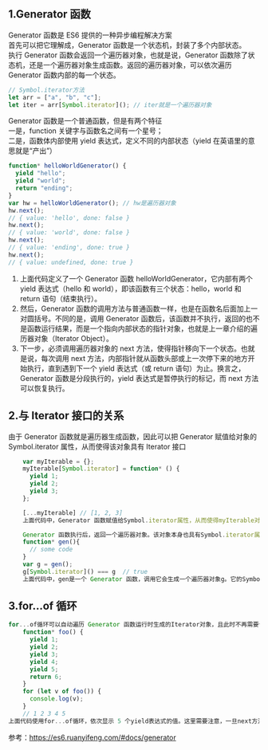## 1.Generator 函数

Generator 函数是 ES6 提供的一种异步编程解决方案  
首先可以把它理解成，Generator 函数是一个状态机，封装了多个内部状态。  
执行 Generator 函数会返回一个遍历器对象，也就是说，Generator 函数除了状态机，还是一个遍历器对象生成函数。返回的遍历器对象，可以依次遍历 Generator 函数内部的每一个状态。

```javascript
// Symbol.iterator方法
let arr = ["a", "b", "c"];
let iter = arr[Symbol.iterator](); // iter就是一个遍历器对象
```

Generator 函数是一个普通函数，但是有两个特征  
 一是，function 关键字与函数名之间有一个星号；  
 二是，函数体内部使用 yield 表达式，定义不同的内部状态（yield 在英语里的意思就是“产出”）

```javascript
function* helloWorldGenerator() {
  yield "hello";
  yield "world";
  return "ending";
}
var hw = helloWorldGenerator(); // hw是遍历器对象
hw.next();
// { value: 'hello', done: false }
hw.next();
// { value: 'world', done: false }
hw.next();
// { value: 'ending', done: true }
hw.next();
// { value: undefined, done: true }
```

1. 上面代码定义了一个 Generator 函数 helloWorldGenerator，它内部有两个 yield 表达式（hello 和 world），即该函数有三个状态：hello，world 和 return 语句（结束执行）。
2. 然后，Generator 函数的调用方法与普通函数一样，也是在函数名后面加上一对圆括号。不同的是，调用 Generator 函数后，该函数并不执行，返回的也不是函数运行结果，而是一个指向内部状态的指针对象，也就是上一章介绍的遍历器对象（Iterator Object）。
3. 下一步，必须调用遍历器对象的 next 方法，使得指针移向下一个状态。也就是说，每次调用 next 方法，内部指针就从函数头部或上一次停下来的地方开始执行，直到遇到下一个 yield 表达式（或 return 语句）为止。换言之，Generator 函数是分段执行的，yield 表达式是暂停执行的标记，而 next 方法可以恢复执行。

## 2.与 Iterator 接口的关系

由于 Generator 函数就是遍历器生成函数，因此可以把 Generator 赋值给对象的 Symbol.iterator 属性，从而使得该对象具有 Iterator 接口

```javascript
    var myIterable = {};
    myIterable[Symbol.iterator] = function* () {
      yield 1;
      yield 2;
      yield 3;
    };

    [...myIterable] // [1, 2, 3]
    上面代码中，Generator 函数赋值给Symbol.iterator属性，从而使得myIterable对象具有了 Iterator 接口，可以被...运算符遍历了

    Generator 函数执行后，返回一个遍历器对象。该对象本身也具有Symbol.iterator属性，执行后返回自身。
    function* gen(){
      // some code
    }
    var g = gen();
    g[Symbol.iterator]() === g  // true
    上面代码中，gen是一个 Generator 函数，调用它会生成一个遍历器对象g。它的Symbol.iterator属性，也是一个遍历器对象生成函数，执行后返回它自己
```

## 3.for...of 循环

```javascript
for...of循环可以自动遍历 Generator 函数运行时生成的Iterator对象，且此时不再需要调用next方法。
    function* foo() {
      yield 1;
      yield 2;
      yield 3;
      yield 4;
      yield 5;
      return 6;
    }
    for (let v of foo()) {
      console.log(v);
    }
    // 1 2 3 4 5
上面代码使用for...of循环，依次显示 5 个yield表达式的值。这里需要注意，一旦next方法的返回对象的done属性为true，for...of循环就会中止，且不包含该返回对象，所以上面代码的return语句返回的6，不包括在for...of循环之中。
```

参考：https://es6.ruanyifeng.com/#docs/generator
